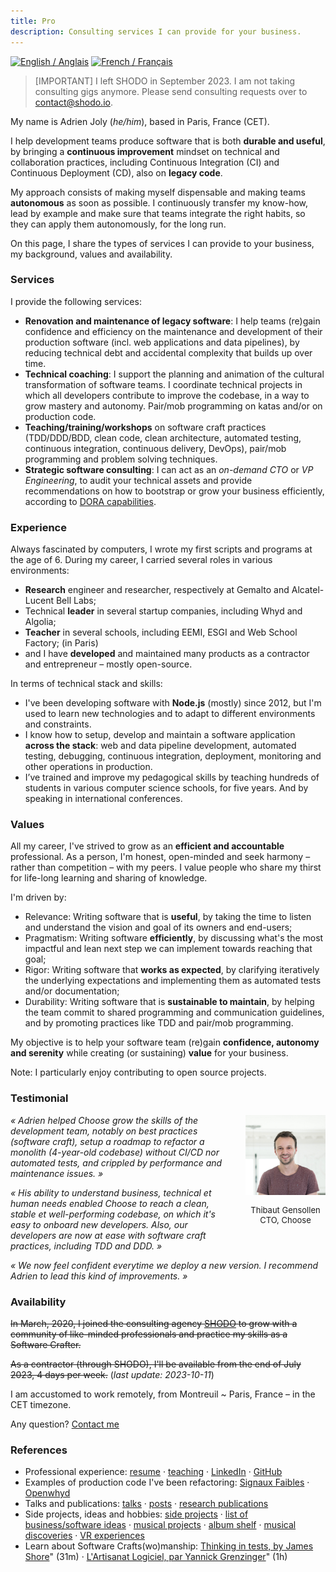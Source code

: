 ```yaml
---
title: Pro
description: Consulting services I can provide for your business.
---
```


<div class="language-flags">
  <a href="/pro/" class="active"><img alt="English / Anglais" id="lang-en" src="/img/lang-en.png"></a>
  <a href="/pro/fr"><img alt="French / Français" id="lang-fr" src="/img/lang-fr.png"></a>
</div>

<!--
tl;dr (500 characters)
As a Software Craft consultant, I help startup companies:
- develop their web backend and/or data integration pipeline, by applying TDD/DDD/BDD methodologies and pair/mob programming.
- industrialize and modernize production software by reducing their technical debt, in order to increase their robustness, performance and/or improve the efficiency of development.
- grow and align the practices of their members, to make sure that they can work efficiently and that the codebase stays clean.
-->

> [IMPORTANT]
> I left SHODO in September 2023. I am not taking consulting gigs anymore.
> Please send consulting requests over to contact@shodo.io.

My name is Adrien Joly (_he/him_), based in Paris, France (CET).

I help development teams produce software that is both **durable and useful**, by bringing a **continuous improvement** mindset on technical and collaboration practices, including Continuous Integration (CI) and Continuous Deployment (CD), also on **legacy code**.

My approach consists of making myself dispensable and making teams **autonomous** as soon as possible. I continuously transfer my know-how, lead by example and make sure that teams integrate the right habits, so they can apply them autonomously, for the long run. 

On this page, I share the types of services I can provide to your business, my background, values and availability.

### Services

I provide the following services:

- **Renovation and maintenance of legacy software**: I help teams (re)gain confidence and efficiency on the maintenance and development of their production software (incl. web applications and data pipelines), by reducing technical debt and accidental complexity that builds up over time.
- **Technical coaching**: I support the planning and animation of the cultural transformation of software teams. I coordinate technical projects in which all developers contribute to improve the codebase, in a way to grow mastery and autonomy. Pair/mob programming on katas and/or on production code.
- **Teaching/training/workshops** on software craft practices (TDD/DDD/BDD, clean code, clean architecture, automated testing, continuous integration, continuous delivery, DevOps), pair/mob programming and problem solving techniques.
- **Strategic software consulting**: I can act as an _on-demand CTO_ or _VP Engineering_, to audit your technical assets and provide recommendations on how to bootstrap or grow your business efficiently, according to [DORA capabilities](https://dora.dev/devops-capabilities/).

### Experience

Always fascinated by computers, I wrote my first scripts and programs at the age of 6. During my career, I carried several roles in various environments:

- **Research** engineer and researcher, respectively at Gemalto and Alcatel-Lucent Bell Labs;
- Technical **leader** in several startup companies, including Whyd and Algolia;
- **Teacher** in several schools, including EEMI, ESGI and Web School Factory; (in Paris)
- and I have **developed** and maintained many products as a contractor and entrepreneur – mostly open-source.

In terms of technical stack and skills:

- I've been developing software with **Node.js** (mostly) since 2012, but I'm used to learn new technologies and to adapt to different environments and constraints.
- I know how to setup, develop and maintain a software application **across the stack**: web and data pipeline development, automated testing, debugging, continuous integration, deployment, monitoring and other operations in production.
- I’ve trained and improve my pedagogical skills by teaching hundreds of students in various computer science schools, for five years. And by speaking in international conferences.

### Values

All my career, I've strived to grow as an **efficient and accountable** professional. As a person, I'm honest, open-minded and seek harmony – rather than competition – with my peers. I value people who share my thirst for life-long learning and sharing of knowledge.

I'm driven by:

- Relevance: Writing software that is **useful**, by taking the time to listen and understand the vision and goal of its owners and end-users;
- Pragmatism: Writing software **efficiently**, by discussing what's the most impactful and lean next step we can implement towards reaching that goal;
- Rigor: Writing software that **works as expected**, by clarifying iteratively the underlying expectations and implementing them as automated tests and/or documentation;
- Durability: Writing software that is **sustainable to maintain**, by helping the team commit to shared programming and communication guidelines, and by promoting practices like TDD and pair/mob programming.

My objective is to help your software team (re)gain **confidence, autonomy and serenity** while creating (or sustaining) **value** for your business.

Note: I particularly enjoy contributing to open source projects.

### Testimonial

<div style="float: right; width: 128px; margin-left: 32px; text-align: center; font-size: small;">
  <img src="/pro/assets/thibaut_gensollen.jpg">
  <p>Thibaut Gensollen<br>CTO, Choose</p>
</div>

_« Adrien helped Choose grow the skills of the development team, notably on best practices (software craft), setup a roadmap to refactor a monolith (4-year-old codebase) without CI/CD nor automated tests, and crippled by performance and maintenance issues. »_

_« His ability to understand business, technical et human needs enabled Choose to reach a clean, stable et well-performing codebase, on which it's easy to onboard new developers. Also, our developers are now at ease with software craft practices, including TDD and DDD. »_

_« We now feel confident everytime we deploy a new version. I recommend Adrien to lead this kind of improvements. »_

### Availability

~~In March, 2020, I joined the consulting agency [SHODO](https://shodo.io/) to grow with a community of like-minded professionals and practice my skills as a Software Crafter.~~

~~As a contractor (through SHODO), I'll be available from the end of July 2023, 4 days per week.~~ (_last update: 2023-10-11_)

I am accustomed to work remotely, from Montreuil ~ Paris, France – in the CET timezone.

Any question? [Contact me](mailto:contact@adrienjoly.com)

### References

- Professional experience: [resume](/resume) · [teaching](/teaching) · [LinkedIn](https://www.linkedin.com/in/adrienjoly/) · [GitHub](https://github.com/adrienjoly)
- Examples of production code I've been refactoring: [Signaux Faibles](https://github.com/signaux-faibles/opensignauxfaibles/pulls?q=is%3Apr+is%3Aclosed+author%3Aadrienjoly) · [Openwhyd](https://github.com/openwhyd/openwhyd/pulls?q=is%3Aclosed+author%3Aadrienjoly)
- Talks and publications: [talks](/talks) · [posts](/posts) · [research publications](https://scholar.google.fr/citations?user=BI3HXcsAAAAJ)
- Side projects, ideas and hobbies: [side projects](/prod) · [list of business/software ideas](/ideas) · [musical projects](/music) · [album shelf](https://adrienjoly.com/album-shelf) · [musical discoveries](https://openwhyd.org/adrien) · [VR experiences](/vr)
- Learn about Software Crafts(wo)manship: [Thinking in tests, by James Shore](https://www.youtube.com/watch?v=UOOuW5tqT8M)" (31m) · [L'Artisanat Logiciel, par Yannick Grenzinger](https://www.youtube.com/watch?v=FzIuAImNcis)" (1h)
